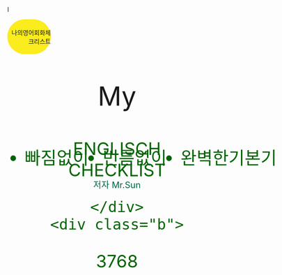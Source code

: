 <!DOCTYPE html>
<html lang="en">
<head>
    <meta charset="UTF-8">
    <meta name="description" content=" เว็บไซต์สำหรับการเรียนภาษา"> 
    <meta name="keywords" content=" เรียนภาษา">I
    <meta name="author" content="kerlee">
    <title> เว็บของฉัน</title>
    <link rel="stylesheet" href="css/style.css">
    <style>
        h1{
    font-size: 50px;
    text-align: center;
}
li{
    font-size: 40px;
    text-align: center;
}
.logo{
    background-color: rgb(251, 236, 30);
    width:100px;
    text-align: right;
    height: 80px;
align-content: center;
border-radius: 300px;
}
.my{
    font-size:60px ;
    text-align: center;
}
.en{
    font-size: 40px;
    color: darkgreen;
    text-align: center;
    height: 0px;
}
  .b{
    font-size: 120px;
    text-align: center;
    color: rgb(160, 161, 234);
    
}
.i{
    color: darkgreen;
    display: flex;
    width: 800px;
    & li{
        margin: 0 1rem;
        text-align: center;
    }

}
.l{
    font-size: 20px;
    color: rgb(2, 101, 70);
    text-align: center;
}
    </style>
</head>
<body>
    <div>
    <div class="logo">
      <p>나의영어회화체크리스트</p>  
    </div>
    <div class="my">
        <p>My</p>
    </div>
    <div class="en">
<p>ENGLISCH<br>CHECKLIST</p>

    </div>
    <div class="b">
<P>3768</P>
    </div>
</div>
    <nav>
        <ul class="i">
            <li>빠짐없이</li>
            <li>빈틈없이</li>
            <li>완벽한기본기</li>
        </ul>
    </nav>
    <nav class="l">
<p>저자 Mr.Sun</p>
    </nav>

</body>
</html>

